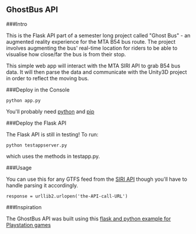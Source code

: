 ## GhostBus API

###Intro

This is the Flask API part of a semester long project called "Ghost Bus" - an augmented reality experience for the MTA B54 bus route. The project involves augmenting the bus' real-time location for riders to be able to visualise how close/far the bus is from their stop. 

This simple web app will interact with the MTA SIRI API to grab B54 bus data. It will then parse the data and communicate with the Unity3D project in order to reflect the moving bus.

###Deploy in the Console 

```
python app.py
```

You'll probably need [python](https://www.python.org/) and [pip](https://github.com/pypa/pip) 

###Deploy the Flask API

The Flask API is still in testing!
To run:
```
python testappserver.py
```
which uses the methods in testapp.py.

###Usage

You can use this for any GTFS feed from the [SIRI API](http://bustime.mta.info/wiki/Developers/SIRIVehicleMonitoring)
though you'll have to handle parsing it accordingly.
```
response = urllib2.urlopen('the-API-call-URL')
```

###Inspiration

The GhostBus API was built using this [flask and python example for Playstation games](https://github.com/falfaro/flask-example)


